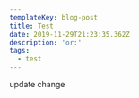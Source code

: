 ```yaml
---
templateKey: blog-post
title: Test
date: 2019-11-29T21:23:35.362Z
description: 'or:'
tags:
  - test
---
```

update
change
